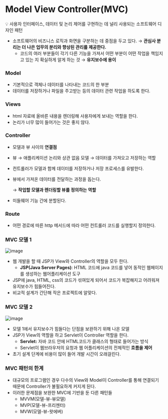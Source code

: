 # Model View Controller(MVC)

<aside>
💡 사용자 인터페이스, 데이터 및 논리 제어를 구현하는 데 널리 사용되는 소프트웨어 디자인 패턴

</aside>

- 소프트웨어의 비즈니스 로직과 화면을 구분하는 데 중점을 두고 있다. → **관심사 분리는 더 나은 업무의 분리와 향상된 관리를 제공한다.**
    - 코드의 여러 부분들이 각기 다른 기능을 가져서 어떤 부분이 어떤 작업을 책임지고 있는 지 확실하게 알게 하는 것 → **유지보수에 용이**

### Model

- 기본적으로 객체나 데이터를 나타내는 코드의 한 부분
- 데이터를 저장하거나 파일을 주고받는 등의 데이터 관련 작업을 하도록 한다.

### Views

- html 자료에 올바른 내용을 렌더링해 사용자에게 보내는 역할을 한다.
- 논리가 너무 많이 들어가는 것은 좋지 않다.

### Controller

- 모델과 뷰 사이의 **연결점**
- 뷰 → 애플리케이션 논리와 상관 없음
모델 → 데이터를 가져오고 저장하는 역할
- 컨트롤러가 모델과 함께 데이터를 저장하거나 저장 프로세스를 유발한다.
- 뷰에서 가져온 데이터를 전달하는 과정을 돕는다.
    
     → **작업할 모델과 렌더링할 뷰를 정의하는 역할**
    
- 미들웨어 기능 간에 분할된다.

### Route

- 어떤 경로에 따른 http 메서드에 따라 어떤 컨트롤러 코드를 실행할지 정의한다.

### MVC 모델 1

![image](https://img1.daumcdn.net/thumb/R1280x0/?scode=mtistory2&fname=https%3A%2F%2Fblog.kakaocdn.net%2Fdn%2FI1UUx%2FbtqEZ0IhZ6O%2FqzvwssYAAkEltNqYd3Kpik%2Fimg.png)

- 웹 개발을 할 때 JSP가 View와 Controller의 역할을 모두 한다.
    - **JSP(Java Server Pages)**: HTML 코드에 java 코드를 넣어 동적인 웹페이지를 생성하는 웹어플리케이션 도구
- JSP에 java, HTML, css의 코드가 섞여있게 되어서 코드가 복잡해지고 어려워져 유지보수가 힘들어진다.
- 비교적 설계가 간단해 작은 프로젝트에 알맞다.

### MVC 모델 2

![image](https://img1.daumcdn.net/thumb/R1280x0/?scode=mtistory2&fname=https%3A%2F%2Fblog.kakaocdn.net%2Fdn%2Fbgbhsb%2FbtqE0BOnWqs%2FGhoRjVi90P1dYSBjRHSo91%2Fimg.png)

- 모델 1에서 유지보수가 힘들다는 단점을 보완하기 위해 나온 모델
- JSP가 View의 역할을 하고 Servlet이 Controller 역할을 한다.
    - **Servlet:** 자바 코드 안에 HTML코드가 클래스의 형태로 들어가는 방식
    - Servlet이 웹브라우저의 요청과 웹 어플리케이션의 전체적인 **흐름을 제어**
- 초기 설계 단계에 비용이 많이 들어 개발 시간이 오래걸린다.

### MVC 패턴의 한계

- 대규모의 프로그램인 경우 다수의 View와 Model이 Controller를 통해 연결되기 때문에 Controller가 불필요하게 커지게 된다.
- 이러한 문제점을 보완한 MVC에 기반을 둔 다른 패턴들
    - MVVM(모델-뷰-뷰모델)
    - MVP(모델-뷰-프리젠터)
    - MVW(모델-뷰-왓에버)